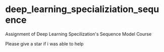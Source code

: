 # deep_learning_specializiation_sequence
Assignment of Deep Learning Specilization's Sequence Model Course

Please give a star if i was able to help 

